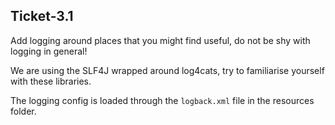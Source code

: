 ## Ticket-3.1

Add logging around places that you might find useful, do not be shy with logging in general!

We are using the SLF4J wrapped around log4cats, try to familiarise yourself with these libraries.

The logging config is loaded through the `logback.xml` file in the resources folder.